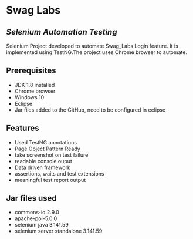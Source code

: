 # Swag Labs
## _Selenium Automation Testing_
Selenium Project developed to automate Swag_Labs Login feature. It is implemented using TestNG.The project uses Chrome browser to automate. 

## Prerequisites
- JDK 1.8 installed
- Chrome browser
- Windows 10
- Eclipse
- Jar files added to the GitHub, need to be configured in eclipse

## Features

- Used TestNG annotations
- Page Object Pattern Ready
- take screenshot on test failure
- readable console ouput
- Data driven framework
- assertions, waits and test extensions
- meaningful test report output

## Jar files used
- commons-io.2.9.0
- apache-poi-5.0.0
- selenium java 3.141.59
- selenium server standalone 3.141.59

